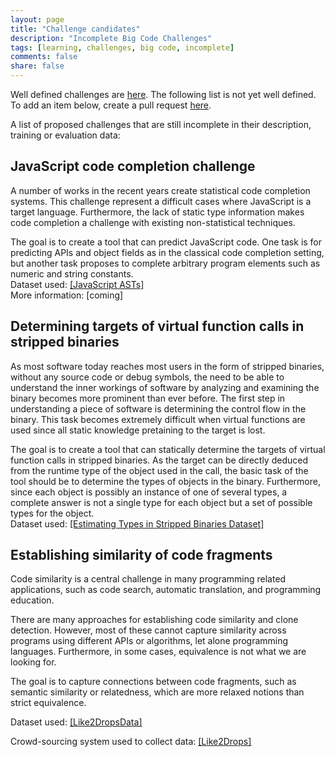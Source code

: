 ```yaml
---
layout: page
title: "Challenge candidates"
description: "Incomplete Big Code Challenges"
tags: [learning, challenges, big code, incomplete]
comments: false
share: false
---
```


Well defined challenges are <a href="/challenges">here</a>. The following list is not yet well defined. To add an item below, create a pull request <a href="https://github.com/learnbigcode/learnbigcode.github.io/tree/master/challenges/notthereyet">here</a>.

A list of proposed challenges that are still incomplete in their description, training or evaluation data:

<div class="highlightitem">
<h2>JavaScript code completion challenge</h2>

<p>A number of works in the recent years create statistical code completion systems. This challenge represent a difficult cases where JavaScript is a target language. Furthermore, the lack of static type information makes code completion a challenge with existing non-statistical techniques.</p>

<p>The goal is to create a tool that can predict JavaScript code. One task is for predicting APIs and object fields as in the classical code completion setting, but another task proposes to complete arbitrary program elements such as numeric and string constants.<br>
Dataset used: <a href="/datasets#javascript-asts">[JavaScript ASTs]</a><br>
More information: [coming]
</p>
</div>

<div class="highlightitem">
<h2>Determining targets of virtual function calls in stripped binaries</h2>

<p>As most software today reaches most users in the form of stripped binaries, without any source code or debug symbols, the need to be able to understand the inner workings of software by analyzing and examining the binary becomes more prominent than ever before. The first step in understanding a piece of software is determining the control flow in the binary. This task becomes extremely difficult when virtual functions are used since all static knowledge pretaining to the target is lost.</p>

<p>The goal is to create a tool that can statically determine the targets of virtual function calls in stripped binaries. As the target can be directly deduced from the runtime type of the object used in the call, the basic task of the tool should be to determine the types of objects in the binary. Furthermore, since each object is possibly an instance of one of several types, a complete answer is not a single type for each object but a set of possible types for the object.<br>
Dataset used: <a href="/datasets#estimatingTypesDataset">[Estimating Types in Stripped Binaries Dataset]</a><br>
</p>
</div>

<div class="highlightitem">
<h2>Establishing similarity of code fragments</h2>

<p>Code similarity is a central challenge in many programming related applications, such as code search, automatic translation, and programming education.<p>

<p>There are many approaches for establishing code similarity and clone detection. 
However, most of these cannot capture similarity across programs using different APIs or algorithms, let alone programming languages.
Furthermore, in some cases, equivalence is not what we are looking for.</p> 

<p>The goal is to capture connections between code fragments, such as semantic similarity or relatedness, which are more relaxed notions than strict equivalence.<p>

<p>Dataset used: <a href="/datasets#like2dropsData">[Like2DropsData]</a></p>
<p>Crowd-sourcing system used to collect data: <a href="http://like2drops.com">[Like2Drops]</a><br></p>
</div>
